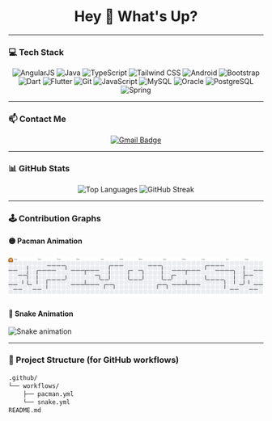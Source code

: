 <h1 align="center">Hey 👋 What's Up?</h1>

---

### 💻 Tech Stack

<div align="center">
  <img src="https://cdn.jsdelivr.net/gh/devicons/devicon/icons/angularjs/angularjs-original.svg" height="50" alt="AngularJS" />
  <img src="https://cdn.jsdelivr.net/gh/devicons/devicon/icons/java/java-original.svg" height="50" alt="Java" />
  <img src="https://cdn.jsdelivr.net/gh/devicons/devicon/icons/typescript/typescript-original.svg" height="50" alt="TypeScript" />
  <img src="https://skillicons.dev/icons?i=tailwind" height="50" alt="Tailwind CSS" />
  <img src="https://cdn.jsdelivr.net/gh/devicons/devicon/icons/android/android-original.svg" height="50" alt="Android" />
  <img src="https://cdn.jsdelivr.net/gh/devicons/devicon/icons/bootstrap/bootstrap-original.svg" height="50" alt="Bootstrap" />
  <img src="https://cdn.jsdelivr.net/gh/devicons/devicon/icons/dart/dart-original.svg" height="50" alt="Dart" />
  <img src="https://cdn.jsdelivr.net/gh/devicons/devicon/icons/flutter/flutter-original.svg" height="50" alt="Flutter" />
  <img src="https://cdn.jsdelivr.net/gh/devicons/devicon/icons/git/git-original.svg" height="50" alt="Git" />
  <img src="https://cdn.jsdelivr.net/gh/devicons/devicon/icons/javascript/javascript-original.svg" height="50" alt="JavaScript" />
  <img src="https://cdn.jsdelivr.net/gh/devicons/devicon/icons/mysql/mysql-original.svg" height="50" alt="MySQL" />
  <img src="https://cdn.jsdelivr.net/gh/devicons/devicon/icons/oracle/oracle-original.svg" height="50" alt="Oracle" />
  <img src="https://cdn.jsdelivr.net/gh/devicons/devicon/icons/postgresql/postgresql-original.svg" height="50" alt="PostgreSQL" />
  <img src="https://cdn.jsdelivr.net/gh/devicons/devicon/icons/spring/spring-original.svg" height="50" alt="Spring" />
</div>

---

### 📫 Contact Me

<div align="center">
  <a href="mailto:hafizalasad712@gmail.com" target="_blank">
    <img src="https://img.shields.io/static/v1?message=Gmail&logo=gmail&label=&color=D14836&logoColor=white&labelColor=&style=for-the-badge" height="25" alt="Gmail Badge" />
  </a>
</div>

---

### 📊 GitHub Stats

<div align="center">
  <img src="https://github-readme-stats.vercel.app/api/top-langs?username=Ihafiz7&locale=en&hide_title=false&layout=compact&card_width=320&langs_count=5&theme=dracula&hide_border=false" height="150" alt="Top Languages" />
  <img src="https://streak-stats.demolab.com?user=Ihafiz7&locale=en&mode=daily&theme=dracula&hide_border=false&border_radius=5" height="150" alt="GitHub Streak" />
</div>

---

### 🕹 Contribution Graphs

#### 🟡 Pacman Animation

<picture>
  <source media="(prefers-color-scheme: dark)" srcset="https://raw.githubusercontent.com/Ihafiz7/Ihafiz7/output/pacman-contribution-graph-dark.svg">
  <source media="(prefers-color-scheme: light)" srcset="https://raw.githubusercontent.com/Ihafiz7/Ihafiz7/output/pacman-contribution-graph.svg">
  <img alt="Pacman Contribution Graph" src="https://raw.githubusercontent.com/Ihafiz7/Ihafiz7/output/pacman-contribution-graph.svg">
</picture>

#### 🐍 Snake Animation

<img src="https://raw.githubusercontent.com/Ihafiz7/Ihafiz7/output/snake.svg" alt="Snake animation" />

---

### 📁 Project Structure (for GitHub workflows)

```plaintext
.github/
└── workflows/
    ├── pacman.yml
    └── snake.yml
README.md
